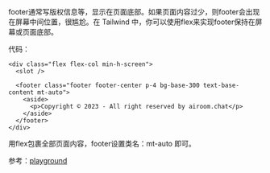 
footer通常写版权信息等，显示在页面底部。如果页面内容过少，则footer会出现在屏幕中间位置，很尴尬。在 Tailwind 中，你可以使用flex来实现footer保持在屏幕或页面底部。

代码：

```
<div class="flex flex-col min-h-screen">
  <slot />

  <footer class="footer footer-center p-4 bg-base-300 text-base-content mt-auto">
    <aside>
      <p>Copyright © 2023 - All right reserved by airoom.chat</p>
    </aside>
  </footer>
</div>
```
用flex包裹全部页面内容，footer设置类名：mt-auto 即可。

参考：[playground](https://play.tailwindcss.com/WVAkB96r6Y)


